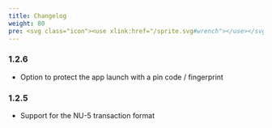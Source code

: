 ```yaml
---
title: Changelog
weight: 80
pre: <svg class="icon"><use xlink:href="/sprite.svg#wrench"></use></svg>
---
```


### 1.2.6

- Option to protect the app launch with a pin code / fingerprint

### 1.2.5

- Support for the NU-5 transaction format
